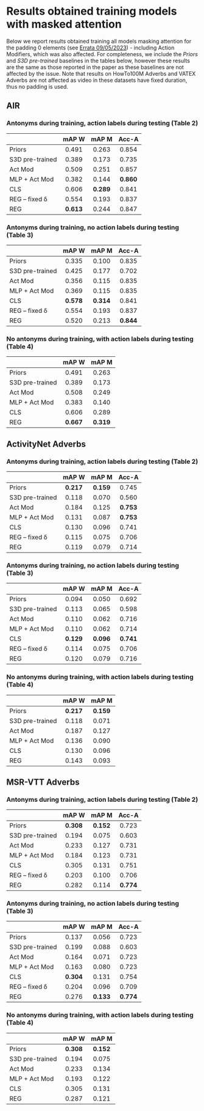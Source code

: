 # Results obtained training models with masked attention

Below we report results obtained training all models masking attention for the padding 0 elements
(see [Errata 09/05/2023](README.md#errata-09052023)) - including Action Modifiers, which was also
affected.
For completeness, we include the _Priors_ and _S3D pre-trained_ baselines in the tables below, however these 
results are the same as those reported in the paper as these baselines are not affected by the issue.
Note that results on HowTo100M Adverbs and VATEX Adverbs are not affected as video in these datasets have
fixed duration, thus no padding is used.

## AIR

### Antonyms during training, action labels during testing (Table 2)

|                 |   mAP W   |   mAP M   |   Acc-A   |
|-----------------|:---------:|:---------:|:---------:|
| Priors          |   0.491   |   0.263   |   0.854   |
| S3D pre-trained |   0.389   |   0.173   |   0.735   |
| Act Mod         |   0.509   |   0.251   |   0.857   |
| MLP + Act Mod   |   0.382   |   0.144   | **0.860** |
| CLS             |   0.606   | **0.289** |   0.841   |
| REG – fixed  δ  |   0.554   |   0.193   |   0.837   |
| REG             | **0.613** |   0.244   |   0.847   |


### Antonyms during training, no action labels during testing (Table 3)

|                 |   mAP W   |   mAP M   |   Acc-A   |
|-----------------|:---------:|:---------:|:---------:|
| Priors          |   0.335   |   0.100   |   0.835   |
| S3D pre-trained |   0.425   |   0.177   |   0.702   |
| Act Mod         |   0.356   |   0.115   |   0.835   |
| MLP + Act Mod   |   0.369   |   0.115   |   0.835   |
| CLS             | **0.578** | **0.314** |   0.841   |
| REG – fixed  δ  |   0.554   |   0.193   |   0.837   |
| REG             |   0.520   |   0.213   | **0.844** |


### No antonyms during training, with action labels during testing (Table 4)

|                 |   mAP W   |   mAP M   |
|-----------------|:---------:|:---------:|
| Priors          |   0.491   |   0.263   |
| S3D pre-trained |   0.389   |   0.173   |
| Act Mod         |   0.508   |   0.249   |
| MLP + Act Mod   |   0.383   |   0.140   |
| CLS             |   0.606   |   0.289   |
| REG             | **0.667** | **0.319** |


## ActivityNet Adverbs

### Antonyms during training, action labels during testing (Table 2)

|                 |   mAP W   |   mAP M   |   Acc-A   |
|-----------------|:---------:|:---------:|:---------:|
| Priors          | **0.217** | **0.159** |   0.745   |
| S3D pre-trained |   0.118   |   0.070   |   0.560   |
| Act Mod         |   0.184   |   0.125   | **0.753** |
| MLP + Act Mod   |   0.131   |   0.087   | **0.753** |
| CLS             |   0.130   |   0.096   |   0.741   |
| REG – fixed  δ  |   0.115   |   0.075   |   0.706   |
| REG             |   0.119   |   0.079   |   0.714   |

### Antonyms during training, no action labels during testing (Table 3)

|                 |   mAP W   |   mAP M   |   Acc-A   |
|-----------------|:---------:|:---------:|:---------:|
| Priors          |   0.094   |   0.050   |   0.692   |
| S3D pre-trained |   0.113   |   0.065   |   0.598   |
| Act Mod         |   0.110   |   0.062   |   0.716   |
| MLP + Act Mod   |   0.110   |   0.062   |   0.714   |
| CLS             | **0.129** | **0.096** | **0.741** |
| REG – fixed  δ  |   0.114   |   0.075   |   0.706   |
| REG             |   0.120   |   0.079   |   0.716   |

### No antonyms during training, with action labels during testing (Table 4)

|                 |   mAP W   |   mAP M   |
|-----------------|:---------:|:---------:|
| Priors          | **0.217** | **0.159** |
| S3D pre-trained |   0.118   |   0.071   |
| Act Mod         |   0.187   |   0.127   |
| MLP + Act Mod   |   0.136   |   0.090   |
| CLS             |   0.130   |   0.096   |
| REG             |   0.143   |   0.093   |

## MSR-VTT Adverbs

### Antonyms during training, action labels during testing (Table 2)

|                 |   mAP W   |   mAP M   |   Acc-A   |
|-----------------|:---------:|:---------:|:---------:|
| Priors          | **0.308** | **0.152** |   0.723   |
| S3D pre-trained |   0.194   |   0.075   |   0.603   |
| Act Mod         |   0.233   |   0.127   |   0.731   |
| MLP + Act Mod   |   0.184   |   0.123   |   0.731   |
| CLS             |   0.305   |   0.131   |   0.751   |
| REG – fixed  δ  |   0.203   |   0.100   |   0.706   |
| REG             |   0.282   |   0.114   | **0.774** |

### Antonyms during training, no action labels during testing (Table 3)

|                 |   mAP W   |   mAP M   |   Acc-A   |
|-----------------|:---------:|:---------:|:---------:|
| Priors          |   0.137   |   0.056   |   0.723   |
| S3D pre-trained |   0.199   |   0.088   |   0.603   |
| Act Mod         |   0.164   |   0.071   |   0.723   |
| MLP + Act Mod   |   0.163   |   0.080   |   0.723   |
| CLS             | **0.304** |   0.131   |   0.754   |
| REG – fixed  δ  |   0.204   |   0.096   |   0.709   |
| REG             |   0.276   | **0.133** | **0.774** |

### No antonyms during training, with action labels during testing (Table 4)

|                 |   mAP W   |   mAP M   |
|-----------------|:---------:|:---------:|
| Priors          | **0.308** | **0.152** |
| S3D pre-trained |   0.194   |   0.075   |
| Act Mod         |   0.233   |   0.134   |
| MLP + Act Mod   |   0.193   |   0.122   |
| CLS             |   0.305   |   0.131   |
| REG             |   0.287   |   0.121   |